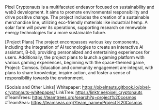Pixel Cryptonauts is a multifaceted endeavor focused on sustainability and web3 development. It aims to promote environmental responsibility and drive positive change. 
The project includes the creation of a sustainable merchandise line, utilizing eco-friendly materials like industrial hemp. A solar farm will power its operations, 
supporting research on renewable energy technologies for a more sustainable future.

[Project Plans]
The project encompasses various key components, including the integration of AI technologies to create an interactive AI assistant, B-b0, providing personalized and entertaining experiences for users. 
Additionally, the project plans to launch a gaming platform with various gaming experiences, beginning with the space-themed game, Project: Comsos. 
Education and community engagement are integral, with plans to share knowledge, inspire action, and foster a sense of responsibility towards the environment.

[Socials and Other Links]
Whitepaper:
https://pixelnauts.gitbook.io/pixel-cryptonauts-whitepaper/
LinkTree:
https://linktr.ee/pixel_cryptonauts
#TeamTrees:
https://teamtrees.org/search?q=project%20cosmos
#TeamSeas:
https://teamseas.org/?team_name=Project%20Cosmos
